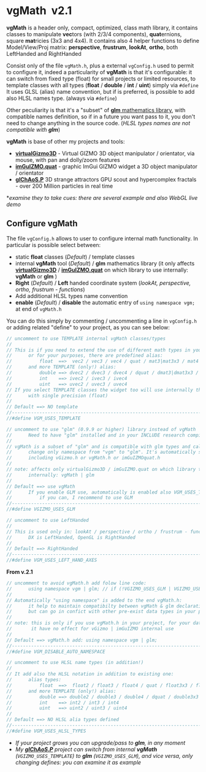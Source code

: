 # vgMath &nbsp;v2.1
**vgMath** is a header only, compact, optimized, class math library, it contains classes to manipulate **vec**tors (with 2/3/4 components), **quat**ernions, square **mat**ricies (3x3 and 4x4).
 It contains also 4 helper functions to define Model/View/Proj matrix: **perspective**, **frustrum**, **lookAt**, **ortho**, both LeftHanded and RightHanded

Consist only of the file `vgMath.h`, plus a external `vgConfig.h` used to permit to configure it, indeed a particularity of **vgMath** is that it's configurable: it can switch from fixed type (float) for small projects or limited resources, to template classes with all types (**float** / **double** / **int** / **uint**) simply via `#define`
It uses GLSL (alias) name convention, but if is preferred, is possible to add also HLSL names type. (always via `#define`)

Other peculiarity is that it's a "subset" of [**glm** mathematics library](https://github.com/g-truc/glm), with compatible names definition, so if in a future you want pass to it, you don't need to change anything in the source code. (*HLSL types names are not compatible with **glm***)

**vgMath** is base of other my projects and tools:
- [**virtualGizmo3D**](https://github.com/BrutPitt/virtualGizmo3D) - Virtual GIZMO 3D object manipulator / orientator, via mouse, with pan and dolly/zoom features
- [**imGuIZMO.quat**](https://github.com/BrutPitt/imGuIZMO.quat) - graphic ImGui GIZMO widget a 3D object manipulator / orientator 
- [**glChAoS.P**](https://github.com/BrutPitt/glChAoS.P) 3D strange attractors GPU scout and hypercomplex fractals - over 200 Million particles in real time

**examine they to take cues: there are several example and also WebGL live demo*


## Configure vgMath
The file `vgConfig.h` allows to user to configure internal math functionality. In particular is possible select between:
 - static **float** classes (*Default*) / template classes
 - internal **vgMath** tool (*Default*) / **glm** mathematics library (it only affects [**virtualGizmo3D**](https://github.com/BrutPitt/virtualGizmo3D) / [**imGuIZMO.quat**](https://github.com/BrutPitt/imGuIZMO.quat) on which library to use internally: **vgMath** or **glm** )
 - **Right** (*Default*) / **Left** handed coordinate system (*lookAt, perspective, ortho, frustrum - functions*)
 - Add additional HLSL types name convention
 - **enable** (*Default*) / **disable** the automatic entry of `using namespace vgm;` at end of `vgMath.h`

You can do this simply by commenting / uncommenting a line in `vgConfig.h` or adding related "define" to your project, as you can see below:

```cpp
// uncomment to use TEMPLATE internal vgMath classes/types
//
// This is if you need to extend the use of different math types in your code
//      or for your purposes, there are predefined alias:
//          float  ==>  vec2 / vec3 / vec4 / quat / mat3|mat3x3 / mat4|mat4x4
//      and more TEMPLATE (only!) alias:
//          double ==> dvec2 / dvec3 / dvec4 / dquat / dmat3|dmat3x3 / dmat4|dmat4x4
//          int    ==> ivec2 / ivec3 / ivec4
//          uint   ==> uvec2 / uvec3 / uvec4
// If you select TEMPLATE classes the widget too will use internally them 
//      with single precision (float)
//
// Default ==> NO template
//------------------------------------------------------------------------------
//#define VGM_USES_TEMPLATE
```
```cpp
// uncomment to use "glm" (0.9.9 or higher) library instead of vgMath
//      Need to have "glm" installed and in your INCLUDE research compiler path
//
// vgMath is a subset of "glm" and is compatible with glm types and calls
//      change only namespace from "vgm" to "glm". It's automatically set by
//      including vGizmo.h or vgMath.h or imGuIZMOquat.h
//
// note: affects only virtualGizmo3D / imGuIZMO.quat on which library to use
//      internally: vgMath | glm
//
// Default ==> use vgMath
//      If you enable GLM use, automatically is enabled also VGM_USES_TEMPLATE
//          if you can, I recommend to use GLM
//------------------------------------------------------------------------------
//#define VGIZMO_USES_GLM
```
```cpp
// uncomment to use LeftHanded 
//
// This is used only in: lookAt / perspective / ortho / frustrum - functions
//      DX is LeftHanded, OpenGL is RightHanded
//
// Default ==> RightHanded
//------------------------------------------------------------------------------
//#define VGM_USES_LEFT_HAND_AXES
```
**From v.2.1**
```cpp
// uncomment to avoid vgMath.h add folow line code:
//      using namespace vgm | glm; // if (!VGIZMO_USES_GLM | VGIZMO_USES_GLM)
//
// Automatically "using namespace" is added to the end vgMath.h:
//      it help to maintain compatibilty between vgMath & glm declaration types,
//      but can go in confict with other pre-exist data types in your project
//
// note: this is only if you use vgMath.h in your project, for your data types:
//       it have no effect for vGizmo | imGuIZMO internal use
//
// Default ==> vgMath.h add: using namespace vgm | glm;
//------------------------------------------------------------------------------
//#define VGM_DISABLE_AUTO_NAMESPACE
```
```cpp
// uncomment to use HLSL name types (in addition!) 
//
// It add also the HLSL notation in addition to existing one:
//      alias types:
//          float  ==>  float2 / float3 / float4 / quat / float3x3 / float4x4
//      and more TEMPLATE (only!) alias:
//          double ==> double2 / double3 / double4 / dquat / double3x3 / double4x4
//          int    ==> int2 / int3 / int4
//          uint   ==> uint2 / uint3 / uint4
//
// Default ==> NO HLSL alia types defined
//------------------------------------------------------------------------------
//#define VGM_USES_HLSL_TYPES 
```
- *If your project grows you can upgrade/pass to **glm**, in any moment*
- *My [**glChAoS.P**](https://github.com/BrutPitt/glChAoS.P) project can switch from internal **vgMath** (`VGIZMO_USES_TEMPLATE`) to **glm** (`VGIZMO_USES_GLM`), and vice versa, only changing defines: you can examine it as example*



